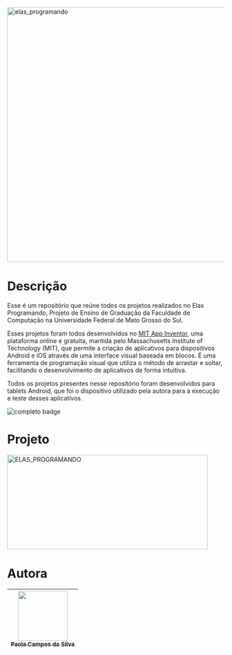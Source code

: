 <img width="1004" height="591" alt="elas_programando" src="https://github.com/user-attachments/assets/17141151-e1d9-49b7-b813-8558170c1b8f" />

# Descrição
Esse é um repositório que reúne todos os projetos realizados no Elas Programando, Projeto de Ensino de Graduação da Faculdade de Computação na Universidade Federal de Mato Grosso do Sul.

Esses projetos foram todos desenvolvidos no [MIT App Inventor](https://appinventor.mit.edu/), uma plataforma online e gratuita, mantida pelo Massachusetts Institute of Technology (MIT), que permite a criação de aplicativos para dispositivos Android e iOS através de uma interface visual baseada em blocos. É uma ferramenta de programação visual que utiliza o método de arrastar e soltar, facilitando o desenvolvimento de aplicativos de forma intuitiva. 

Todos os projetos presentes nesse repositório foram desenvolvidos para tablets Android, que foi o dispositivo utilizado pela autora para a execução e teste desses aplicativos.

![completo badge](https://img.shields.io/badge/status-completo-darkgreen) 
# Projeto

<img width="464" height="219" alt="ELAS_PROGRAMANDO" src="https://github.com/user-attachments/assets/ac09ca42-83a1-401d-aa65-0c57b8aca5dd" />

# Autora

| [<img loading="lazy" src="https://avatars.githubusercontent.com/u/192245138?s=400&v=4" width=115><br><sub>Paola Campos da Silva</sub>](https://github.com/paolacampossilva) |
| :---: |
